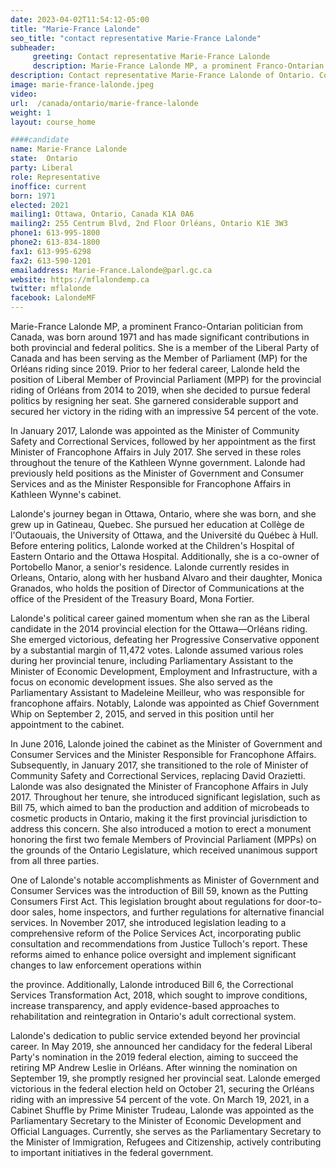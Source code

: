 ```yaml
---
date: 2023-04-02T11:54:12-05:00
title: "Marie-France Lalonde"
seo_title: "contact representative Marie-France Lalonde"
subheader:
     greeting: Contact representative Marie-France Lalonde
     description: Marie-France Lalonde MP, a prominent Franco-Ontarian politician from Canada, was born around 1971 and has made significant contributions in both provincial and federal politics.
description: Contact representative Marie-France Lalonde of Ontario. Contact information for Marie-France Lalonde includes email address, phone number, and mailing address.
image: marie-france-lalonde.jpeg
video:
url:  /canada/ontario/marie-france-lalonde
weight: 1
layout: course_home

####candidate
name: Marie-France Lalonde
state:	Ontario
party: Liberal
role: Representative
inoffice: current
born: 1971
elected: 2021
mailing1: Ottawa, Ontario, Canada K1A 0A6
mailing2: 255 Centrum Blvd, 2nd Floor Orléans, Ontario K1E 3W3
phone1: 613-995-1800
phone2: 613-834-1800
fax1: 613-995-6298
fax2: 613-590-1201
emailaddress: Marie-France.Lalonde@parl.gc.ca
website: https://mflalondemp.ca
twitter: mflalonde
facebook: LalondeMF
---
```


Marie-France Lalonde MP, a prominent Franco-Ontarian politician from Canada, was born around 1971 and has made significant contributions in both provincial and federal politics. She is a member of the Liberal Party of Canada and has been serving as the Member of Parliament (MP) for the Orléans riding since 2019. Prior to her federal career, Lalonde held the position of Liberal Member of Provincial Parliament (MPP) for the provincial riding of Orléans from 2014 to 2019, when she decided to pursue federal politics by resigning her seat. She garnered considerable support and secured her victory in the riding with an impressive 54 percent of the vote.

In January 2017, Lalonde was appointed as the Minister of Community Safety and Correctional Services, followed by her appointment as the first Minister of Francophone Affairs in July 2017. She served in these roles throughout the tenure of the Kathleen Wynne government. Lalonde had previously held positions as the Minister of Government and Consumer Services and as the Minister Responsible for Francophone Affairs in Kathleen Wynne's cabinet.

Lalonde's journey began in Ottawa, Ontario, where she was born, and she grew up in Gatineau, Quebec. She pursued her education at Collège de l'Outaouais, the University of Ottawa, and the Université du Québec à Hull. Before entering politics, Lalonde worked at the Children's Hospital of Eastern Ontario and the Ottawa Hospital. Additionally, she is a co-owner of Portobello Manor, a senior's residence. Lalonde currently resides in Orleans, Ontario, along with her husband Alvaro and their daughter, Monica Granados, who holds the position of Director of Communications at the office of the President of the Treasury Board, Mona Fortier.

Lalonde's political career gained momentum when she ran as the Liberal candidate in the 2014 provincial election for the Ottawa—Orléans riding. She emerged victorious, defeating her Progressive Conservative opponent by a substantial margin of 11,472 votes. Lalonde assumed various roles during her provincial tenure, including Parliamentary Assistant to the Minister of Economic Development, Employment and Infrastructure, with a focus on economic development issues. She also served as the Parliamentary Assistant to Madeleine Meilleur, who was responsible for francophone affairs. Notably, Lalonde was appointed as Chief Government Whip on September 2, 2015, and served in this position until her appointment to the cabinet.

In June 2016, Lalonde joined the cabinet as the Minister of Government and Consumer Services and the Minister Responsible for Francophone Affairs. Subsequently, in January 2017, she transitioned to the role of Minister of Community Safety and Correctional Services, replacing David Orazietti. Lalonde was also designated the Minister of Francophone Affairs in July 2017. Throughout her tenure, she introduced significant legislation, such as Bill 75, which aimed to ban the production and addition of microbeads to cosmetic products in Ontario, making it the first provincial jurisdiction to address this concern. She also introduced a motion to erect a monument honoring the first two female Members of Provincial Parliament (MPPs) on the grounds of the Ontario Legislature, which received unanimous support from all three parties.

One of Lalonde's notable accomplishments as Minister of Government and Consumer Services was the introduction of Bill 59, known as the Putting Consumers First Act. This legislation brought about regulations for door-to-door sales, home inspectors, and further regulations for alternative financial services. In November 2017, she introduced legislation leading to a comprehensive reform of the Police Services Act, incorporating public consultation and recommendations from Justice Tulloch's report. These reforms aimed to enhance police oversight and implement significant changes to law enforcement operations within

 the province. Additionally, Lalonde introduced Bill 6, the Correctional Services Transformation Act, 2018, which sought to improve conditions, increase transparency, and apply evidence-based approaches to rehabilitation and reintegration in Ontario's adult correctional system.

Lalonde's dedication to public service extended beyond her provincial career. In May 2019, she announced her candidacy for the federal Liberal Party's nomination in the 2019 federal election, aiming to succeed the retiring MP Andrew Leslie in Orléans. After winning the nomination on September 19, she promptly resigned her provincial seat. Lalonde emerged victorious in the federal election held on October 21, securing the Orléans riding with an impressive 54 percent of the vote. On March 19, 2021, in a Cabinet Shuffle by Prime Minister Trudeau, Lalonde was appointed as the Parliamentary Secretary to the Minister of Economic Development and Official Languages. Currently, she serves as the Parliamentary Secretary to the Minister of Immigration, Refugees and Citizenship, actively contributing to important initiatives in the federal government.
